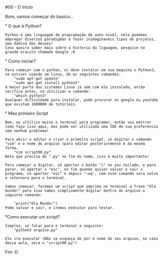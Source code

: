 #00 - O Inicio

Bom, vamos começar do basico...

° O que é Python?

	Python é uma linguagem de programação de auto nivel, nela podemos empregar diversos paradigmas e fazer inimaginaveis tipos de projetos, uma dadiva dos deuses!
	Caso queira saber mais sobre a historia da liguagem, pesquise no grande oraculo chamado Google :D

° Como iniciar?

	Para começar com o python, vc deve instalar em sua maquina o Python3, se estiver usando um linux, de os seguintes comandos:
		"sudo apt-get update"
		"sudo apt-get install python3"
	A maior parte dos sistemas Linux já vem com ele instalado, então verifica antes, só ultilizar o comando:
		"which python3"
	Qualquer dificuldade para instalar, pode procurar no google ou youtube que existem 1000000 de tutoriais.

° Meu primeiro Script

	Bom, eu ultilizo muito o terminal para programar, então vou mostrar como faço isso aqui, mas pode ser utilizada uma IDE de sua preferencia sem nenhum problema!
	
	Para abrir o editor e criar o primeiro script, só digitar o comando "vim" e o nome do arquivo (para editar posteriormente é da mesma forma.
		"vim script00.py"
	Note que precisa do ".py" no fim do nome, isso é muito importante!
	
	Para começar a digitar, só apertar o botão "i" no seu teclado, e para parar, só apertar o "esc", no fim quando quiser salvar e sair o programa, só apertar "esc" e depois ":wq", com esse comando sera salvo e retornara para o terminal.

	Vamos começar, faremos um script que imprima no terminal a frase "Ola mundo!" para isso vamos simplismente digitar dentro do arquivo o seguinte comando:

		"print("Ola Mundo!")
	Pode salvar e sair, e iremos executar para testar.

°Como executar um script?

	Simples, só falar para o terminal o seguinte:
		"python3 arquivo.py"

	Ele ira executar (Não se esqueça de por o nome do seu arquivo, no caso dessa aula, sera o "script00.py")

Fim :D 
